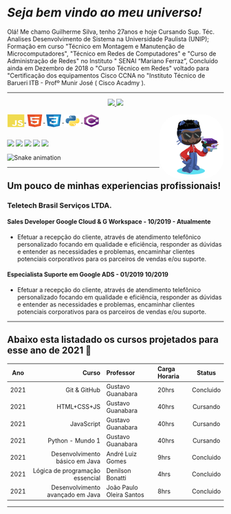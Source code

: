 # _Seja bem vindo ao meu universo!_
Olá! Me chamo Guilherme Silva, tenho 27anos e hoje Cursando Sup. Téc. Analises Desenvolvimento de Sistema na Universidade Paulista (UNIP); Formação em curso "Técnico em Montagem e Manutenção de Microcomputadores", "Técnico em Redes de Computadores" e "Curso de Administração de Redes" no Instituto " SENAI “Mariano Ferraz”, Concluído ainda em Dezembro de 2018 o "Curso Técnico em Redes" voltado para "Certificação dos equipamentos Cisco CCNA no "Instituto Técnico de Barueri ITB - Profº Munir José ( Cisco Acadmy ).
***
<div align="center">
  <a href="https://github.com/dasilvaguilherme">
  <img height="180em" src="https://github-readme-stats.vercel.app/api?username=dasilvaguilherme&show_icons=true&theme=dracula&include_all_commits=true&count_private=true"/>
  <img height="180em" src="https://github-readme-stats.vercel.app/api/top-langs/?username=dasilvaguilherme&layout=compact&langs_count=7&theme=dracula"/>
</div>
<div style="display: inline_block"><br>
  <img align="center" alt="Rafa-Js" height="30" width="40" src="https://raw.githubusercontent.com/devicons/devicon/master/icons/javascript/javascript-plain.svg">
  <img align="center" alt="Rafa-HTML" height="30" width="40" src="https://raw.githubusercontent.com/devicons/devicon/master/icons/html5/html5-original.svg">
  <img align="center" alt="Rafa-CSS" height="30" width="40" src="https://raw.githubusercontent.com/devicons/devicon/master/icons/css3/css3-original.svg">
  <img align="center" alt="Rafa-Python" height="30" width="40" src="https://raw.githubusercontent.com/devicons/devicon/master/icons/python/python-original.svg">
  <img align="center" alt="Rafa-Csharp" height="30" width="40" src="https://raw.githubusercontent.com/devicons/devicon/master/icons/csharp/csharp-original.svg">
  <img align="right" alt="My-octacat" height="150" style="border-radius:50px;" src="https://github.com/dasilvaguilherme/Ola-Mundo/blob/main/imagens-png/my-octocat-P.png">
</div>
  
  ##
 
<div> 
  <a href="https://www.youtube.com/channel/UCu4WpYrLAqHplvAtzDnflNw" target="_blank"><img src="https://img.shields.io/badge/YouTube-FF0000?style=for-the-badge&logo=youtube&logoColor=white" target="_blank"></a>
  <a href="https://www.instagram.com/opsguiihsilva_/?hl=pt-br" target="_blank"><img src="https://img.shields.io/badge/-Instagram-%23E4405F?style=for-the-badge&logo=instagram&logoColor=white" target="_blank"></a>
 	<a href="https://www.twitch.tv/guihaugusto" target="_blank"><img src="https://img.shields.io/badge/Twitch-9146FF?style=for-the-badge&logo=twitch&logoColor=white" target="_blank"></a>
  <a href = "mailto:dasilva.guilherme.582@gmail.com"><img src="https://img.shields.io/badge/-Gmail-%23333?style=for-the-badge&logo=gmail&logoColor=white" target="_blank"></a>
  <a href="https://www.linkedin.com/in/guilhermesilva582/" target="_blank"><img src="https://img.shields.io/badge/-LinkedIn-%230077B5?style=for-the-badge&logo=linkedin&logoColor=white" target="_blank"></a>
 
  ![Snake animation](https://github.com/dasilvaguilherme/dasilvaguilherme/blob/output/github-contribution-grid-snake.svg)
 
</div>
  
***
## Um pouco de minhas experiencias profissionais!
### Teletech Brasil Serviços LTDA.
#### Sales Developer Google Cloud & G Workspace - 10/2019 - Atualmente
* Efetuar a recepção do cliente, através de atendimento telefônico personalizado focando em qualidade e
eficiência, responder as dúvidas e entender as necessidades e problemas, encaminhar clientes
potenciais corporativos para os parceiros de vendas e/ou suporte.
#### Especialista Suporte em Google ADS - 01/2019 10/2019
* Efetuar a recepção do cliente, através de atendimento telefônico personalizado focando em qualidade e
eficiência, responder as dúvidas e entender as necessidades e problemas, encaminhar clientes
potenciais corporativos para os parceiros de vendas e/ou suporte.
***
## Abaixo esta listadado os cursos projetados para esse ano de 2021 :eyes:
Ano | Curso | Professor | Carga Horaria | Status
:---: | ---: | :--- | :--- | :---:
2021 |  Git & GitHub | Gustavo Guanabara | 20hrs | Concluido
2021 | HTML+CSS+JS | Gustavo Guanabara | 40hrs | Cursando
2021 | JavaScript | Gustavo Guanabara | 40hrs | Cursando
2021 | Python - Mundo 1 | Gustavo Guanabara | 40hrs | Cursando
2021 | Desenvolvimento básico em Java | André Luiz Gomes | 9hrs | Concluido
2021 | Lógica de programação essencial | Denilson Bonatti | 4hrs | Concluido
2021 | Desenvolvimento avançado em Java | João Paulo Oleira Santos | 8hrs | Concluido
***
